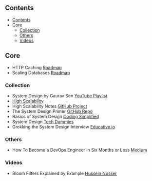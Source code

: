 ## Contents

- [Contents](#contents)
- [Core](#core)
  - [Collection](#collection)
  - [Others](#others)
  - [Videos](#videos)

## Core
* HTTP Caching [Roadmap](https://roadmap.sh/guides/http-caching)
* Scaling Databases [Roadmap](https://roadmap.sh/guides/scaling-databases)

### Collection

* System Design by Gaurav Sen [YouTube Playlist](https://www.youtube.com/playlist?list=PLMCXHnjXnTnvo6alSjVkgxV-VH6EPyvoX)
* [High Scalability](http://highscalability.com/)
* High Scalability Notes [GitHub Project](https://github.com/mgp/book-notes/blob/master/high-scalability-notes.markdown)
* The System Design Primer [GitHub Repo](https://github.com/donnemartin/system-design-primer)
* Basics of System Design [Coding Simplified](https://www.youtube.com/playlist?list=PLt4nG7RVVk1g_LutiJ8_LvE914rIE5z4u)
* System Design [Tech Dummies](https://www.youtube.com/playlist?list=PLkQkbY7JNJuBoTemzQfjym0sqbOHt5fnV)
* Grokking the System Design Interview [Educative.io](https://www.educative.io/courses/grokking-the-system-design-interview)

### Others

* How To Become a DevOps Engineer In Six Months or Less [Medium](https://medium.com/@devfire/how-to-become-a-devops-engineer-in-six-months-or-less-366097df7737)

### Videos

- Bloom Filters Explained by Example [Hussein Nusser](https://youtu.be/gBygn3cVP80?si=3KnNyMvjsvKss0PI) 
